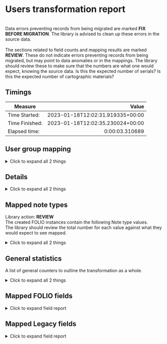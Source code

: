 # Users transformation report   
<br/>Data errors preventing records from being migrated are marked **FIX BEFORE MIGRATION**. The library is advised to clean up these errors in the source data.<br/><br/> The sections related to field counts and mapping results are marked **REVIEW**. These do not indicate errors preventing records from being migrated, but may point to data anomalies or in the mappings. The library should review these to make sure that the numbers are what one would expect, knowing the source data. Is this the expected number of serials? Is this the expected number of cartographic materials?
## Timings   
   
Measure | Value   
--- | ---:   
Time Started: | 2023-01-18T12:02:31.919335+00:00   
Time Finished: | 2023-01-18T12:02:35.230024+00:00   
Elapsed time: | 0:00:03.310689   
   
## User group mapping    
    
<details><summary>Click to expand all 2 things</summary>     
   
Measure | Count   
--- | ---:   
STAF -> staff | 1   
</details>   
   
## Details    
    
<details><summary>Click to expand all 2 things</summary>     
   
Measure | Count   
--- | ---:   
['HOMEADDRESS2', 'HOMEADDRESS3'] were concatenated | 1   
</details>   
   
## Mapped note types    
Library action: **REVIEW** <br/>The created FOLIO instances contain the following Note type values.  <br/>The library should review the total number for each value against what they would expect to see mapped.    
<details><summary>Click to expand all 2 things</summary>     
   
Measure | Count   
--- | ---:   
4745c93f-855c-4c4f-bdab-71b4581ceccf | 4   
</details>   
   
## General statistics    
A list of general counters to outline the transformation as a whole.    
<details><summary>Click to expand all 2 things</summary>     
   
Measure | Count   
--- | ---:   
Successful user transformations | 1   
</details>   

## Mapped FOLIO fields
<details><summary>Click to expand field report</summary>     

FOLIO Field | Mapped | Unmapped  
--- | --- | ---:  
active | 1 (100%) | 0 (0%) 
barcode | 1 (100%) | 0 (0%) 
externalSystemId | 1 (100%) | 0 (0%) 
id | 1 (100%) | 0 (0%) 
metadata | 1 (100%) | 0 (0%) 
metadata.createdByUserId | 1 (100%) | 0 (0%) 
metadata.createdDate | 1 (100%) | 0 (0%) 
metadata.updatedByUserId | 1 (100%) | 0 (0%) 
metadata.updatedDate | 1 (100%) | 0 (0%) 
patronGroup | 1 (100%) | 0 (0%) 
personal | 1 (100%) | 0 (0%) 
personal.addresses | 1 (100%) | 0 (0%) 
personal.addresses.addressLine1 | 1 (100%) | 0 (0%) 
personal.addresses.addressLine2 | 1 (100%) | 0 (0%) 
personal.addresses.city | 1 (100%) | 0 (0%) 
personal.addresses.postalCode | 1 (100%) | 0 (0%) 
personal.addresses.primaryAddress | 1 (100%) | 0 (0%) 
personal.addresses.region | 1 (100%) | 0 (0%) 
personal.email | 1 (100%) | 0 (0%) 
personal.firstName | 1 (100%) | 0 (0%) 
personal.lastName | 1 (100%) | 0 (0%) 
personal.middleName | 1 (100%) | 0 (0%) 
personal.mobilePhone | 1 (100%) | 0 (0%) 
personal.phone | 1 (100%) | 0 (0%) 
personal.preferredContactTypeId | 1 (100%) | 0 (0%) 
requestPreference | 1 (100%) | 0 (0%) 
requestPreference.holdShelf | 1 (100%) | 0 (0%) 
username | 1 (100%) | 0 (0%) 
</details>   

## Mapped Legacy fields
<details><summary>Click to expand field report</summary>     

Legacy Field | Present | Mapped | Unmapped  
--- | --- | --- | ---:  
BARCODE | 2 (200.0%) | 2 (200%) | 0  
EMAIL | 1 (100.0%) | 1 (100%) | 0  
FACSTAFFDATE | 1 (100.0%) | 1 (100%) | 0  
FIRSTNAME | 1 (100.0%) | 1 (100%) | 0  
HOMEADDRESS1 | 1 (100.0%) | 1 (100%) | 0  
HOMEADDRESS2 | 1 (100.0%) | 1 (100%) | 0  
HOMEADDRESS3 | 1 (100.0%) | 1 (100%) | 0  
HOMECITY | 1 (100.0%) | 1 (100%) | 0  
HOMESTATE | 1 (100.0%) | 1 (100%) | 0  
HOMEZIP | 1 (100.0%) | 1 (100%) | 0  
LASTNAME | 1 (100.0%) | 1 (100%) | 0  
MIDDLE | 1 (100.0%) | 1 (100%) | 0  
MOBILEPHONE | 1 (100.0%) | 1 (100%) | 0  
NOTE_CONTENT | 1 (100.0%) | 1 (100%) | 0  
NOTE_TITLE | 1 (100.0%) | 1 (100%) | 0  
PATRONID | 1 (100.0%) | 1 (100%) | 0  
PHONE | 1 (100.0%) | 1 (100%) | 0  
TYPE | 2 (200.0%) | 2 (200%) | 0  
USERNAME | 3 (300.0%) | 3 (300%) | 0  
some_other_note | 1 (100.0%) | 1 (100%) | 0  
some_other_note_title | 1 (100.0%) | 1 (100%) | 0  
third_note_content | 1 (100.0%) | 1 (100%) | 0  
third_note_title | 1 (100.0%) | 1 (100%) | 0  
</details>   
